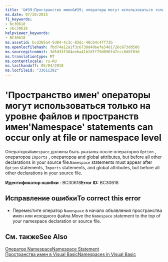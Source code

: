 ```yaml
---
title: '&#39;Пространство имен&#39; операторы могут использоваться только на уровне файлов и пространств имен'
ms.date: 07/20/2015
f1_keywords:
- bc30618
- vbc30618
helpviewer_keywords:
- BC30618
ms.assetid: bcd365a4-5d84-4c3c-83dc-40cb4c47f73b
ms.openlocfilehash: fbd74a12a1f3c6738d406efe5401726c873dd586
ms.sourcegitcommit: 3d5d33f384eeba41b2dff79d096f47ccc8d8f03d
ms.translationtype: MT
ms.contentlocale: ru-RU
ms.lasthandoff: 05/04/2018
ms.locfileid: "33611382"
---
```

# <a name="39namespace39-statements-can-occur-only-at-file-or-namespace-level"></a><span data-ttu-id="9a182-102">&#39;Пространство имен&#39; операторы могут использоваться только на уровне файлов и пространств имен</span><span class="sxs-lookup"><span data-stu-id="9a182-102">&#39;Namespace&#39; statements can occur only at file or namespace level</span></span>
<span data-ttu-id="9a182-103">Операторы`Namespace` должны быть указаны после операторов `Option` , операторов `Imports` , операторов and global attributes, but before all other declarations in your source file.</span><span class="sxs-lookup"><span data-stu-id="9a182-103">`Namespace` statements must appear after `Option` statements, `Imports` statements, and global attributes, but before all other declarations in your source file.</span></span>  
  
 <span data-ttu-id="9a182-104">**Идентификатор ошибки** : BC30618</span><span class="sxs-lookup"><span data-stu-id="9a182-104">**Error ID:** BC30618</span></span>  
  
## <a name="to-correct-this-error"></a><span data-ttu-id="9a182-105">Исправление ошибки</span><span class="sxs-lookup"><span data-stu-id="9a182-105">To correct this error</span></span>  
  
-   <span data-ttu-id="9a182-106">Переместите оператор `Namespace` в начало объявления пространства имен или исходного файла.</span><span class="sxs-lookup"><span data-stu-id="9a182-106">Move the `Namespace` statement to the top of your namespace declaration or source file.</span></span>  
  
## <a name="see-also"></a><span data-ttu-id="9a182-107">См. также</span><span class="sxs-lookup"><span data-stu-id="9a182-107">See Also</span></span>  
 [<span data-ttu-id="9a182-108">Оператор Namespace</span><span class="sxs-lookup"><span data-stu-id="9a182-108">Namespace Statement</span></span>](../../visual-basic/language-reference/statements/namespace-statement.md)  
 [<span data-ttu-id="9a182-109">Пространства имен в Visual Basic</span><span class="sxs-lookup"><span data-stu-id="9a182-109">Namespaces in Visual Basic</span></span>](../../visual-basic/programming-guide/program-structure/namespaces.md)
